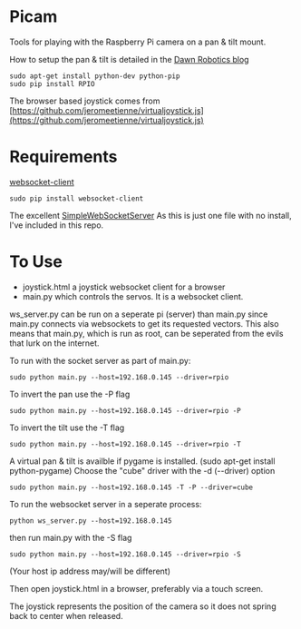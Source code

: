 Picam
=====

Tools for playing with the Raspberry Pi camera on a pan &amp; tilt mount.

How to setup the pan & tilt is detailed in the
[Dawn Robotics blog](http://blog.dawnrobotics.co.uk/2013/10/using-the-dagu-pantilt-kit-with-the-raspberry-pi/)
```
sudo apt-get install python-dev python-pip
sudo pip install RPIO

```

The browser based joystick comes from
[https://github.com/jeromeetienne/virtualjoystick.js](https://github.com/jeromeetienne/virtualjoystick.js)


Requirements
============
[websocket-client](https://github.com/liris/websocket-client)
```
sudo pip install websocket-client
```

The excellent [SimpleWebSocketServer](https://github.com/opiate/SimpleWebSocketServer)
As this is just one file with no install, I've included in this repo.


To Use
======

 - joystick.html a joystick websocket client for a browser
 - main.py which controls the servos. It is a websocket client.

ws_server.py can be run on a seperate pi (server) than main.py since
main.py connects via websockets to get its requested vectors.
This also means that main.py, which is run as root, can be seperated
from the evils that lurk on the internet.

To run with the socket server as part of main.py:
```
sudo python main.py --host=192.168.0.145 --driver=rpio
```

To invert the pan use the -P flag
```
sudo python main.py --host=192.168.0.145 --driver=rpio -P
```
To invert the tilt use the -T flag
```
sudo python main.py --host=192.168.0.145 --driver=rpio -T
```

A virtual pan & tilt is availble if pygame is installed.
(sudo apt-get install python-pygame)
Choose the "cube" driver with the -d (--driver) option
```
sudo python main.py --host=192.168.0.145 -T -P --driver=cube
```
To run the websocket server in a seperate process:
```
python ws_server.py --host=192.168.0.145
```
then run main.py with the -S flag
```
sudo python main.py --host=192.168.0.145 --driver=rpio -S
```

(Your host ip address may/will be different)

Then open joystick.html in a browser, preferably via a touch screen.

The joystick represents the position of the camera so it does not spring back to center when released.



